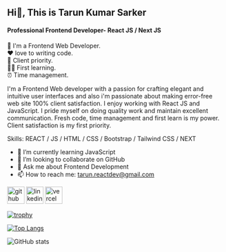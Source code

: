 ## Hi👋, This is Tarun Kumar Sarker
#### Professional Frontend Developer- React JS / Next JS

<p>
  👑 I'm a Frontend Web Developer. <br>
  ❤ love to writing code. <br>
  🤝 Client priority. <br>
  🏃‍♂️ First learning. <br>
  ⏰ Time management.
</p>

I'm a Frontend Web developer with a passion for crafting elegant and intuitive user interfaces and also i'm passionate about making error-free web site 100% client satisfaction. I enjoy working with React JS and JavaScript. I pride myself on doing quality work and maintain excellent communication. Fresh code, time management and first learn is my power. Client satisfaction is my first priority.

Skills: REACT / JS / HTML / CSS / Bootstrap / Tailwind CSS / NEXT 

- 🌱 I’m currently learning JavaScript 
- 👯 I’m looking to collaborate on GitHub 
- 💬 Ask me about Frontend Development 
- 📫 How to reach me: tarun.reactdev@gmail.com 


[<img src='https://cdn.jsdelivr.net/npm/simple-icons@3.0.1/icons/github.svg' alt='github' height='40'>](https://github.com/sarkertarun)  [<img src='https://cdn.jsdelivr.net/npm/simple-icons@3.0.1/icons/linkedin.svg' alt='linkedin' height='40'>](https://www.linkedin.com/in/tarun-kumar-sarker-133271220/) [<img src='https://cdn.jsdelivr.net/npm/simple-icons@3.0.1/icons/vercel.svg' alt='vercel' height='40'>](https://vercel.com/tarun-sarkers-projects)  

[![trophy](https://github-profile-trophy.vercel.app/?username=sarkertarun)](https://github.com/ryo-ma/github-profile-trophy)

[![Top Langs](https://github-readme-stats.vercel.app/api/top-langs/?username=sarkertarun)](https://github.com/anuraghazra/github-readme-stats)

![GitHub stats](https://github-readme-stats.vercel.app/api?username=sarkertarun&show_icons=true&count_private=true)  


